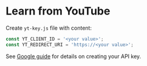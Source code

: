 # Learn from YouTube

Create `yt-key.js` file with content:

```js
const YT_CLIENT_ID = '<your value>';
const YT_REDIRECT_URI = 'https://<your value>';
```

See [Google guide](https://developers.google.com/youtube/v3/guides/auth/client-side-web-apps) for details on creating your API key.
